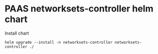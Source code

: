 # PAAS networksets-controller helm chart

Install chart
```
helm upgrade --install -n networksets-controller networksets-controller ./
```
